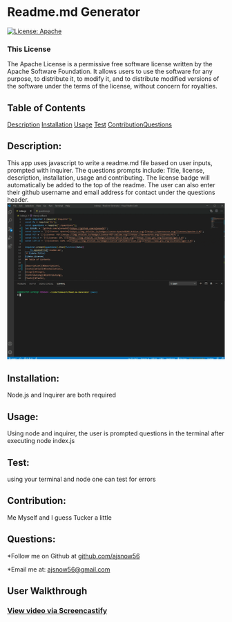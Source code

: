 # Readme.md Generator
[![License: Apache](https://img.shields.io/badge/License-Apache%202.0-blue.svg)](https://opensource.org/licenses/Apache-2.0)
### This License
The Apache License is a permissive free software license written by the Apache Software Foundation. It allows users to use the software for any purpose, to distribute it, to modify it, and to distribute modified versions of the software under the terms of the license, without concern for royalties.
## Table of Contents

[Description](#Description) [Installation](#installation) [Usage](#Usage) [Test](#Test) [Contribution](#Contribution)[Questions](#Questions)

## Description:
    
This app uses javascript to write a readme.md file based on user inputs, prompted with inquirer. The questions prompts include: Title, license, description, installation, usage and contributing. The license badge will automatically be added to the top of the readme. The user can also enter their github username and email address for contact under the questions header. 
  ![](Assets/recording.gif)  
## Installation:
    
Node.js and Inquirer are both required
    
## Usage:
    
Using node and inquirer, the user is prompted questions in the terminal after executing node index.js
    
## Test:
 
using your terminal and node one can test for errors

## Contribution:
    
Me Myself and I guess Tucker a little
    
## Questions:
*Follow me on Github at [github.com/ajsnow56](https://github.com/ajsnow56)

*Email me at: ajsnow56@gmail.com

## User Walkthrough
### [View video via Screencastify](https://drive.google.com/file/d/1ZIGjFxPDIgCfk5-H5c6tMRT4gwSJGGmG/view)